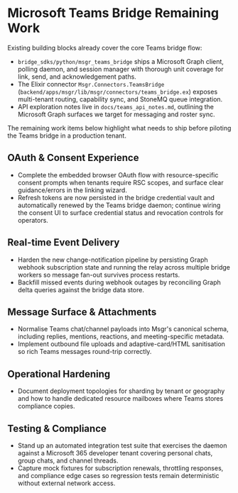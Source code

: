 # Microsoft Teams Bridge Remaining Work

Existing building blocks already cover the core Teams bridge flow:

- `bridge_sdks/python/msgr_teams_bridge` ships a Microsoft Graph client, polling daemon, and
  session manager with thorough unit coverage for link, send, and acknowledgement paths.
- The Elixir connector `Msgr.Connectors.TeamsBridge` (`backend/apps/msgr/lib/msgr/connectors/teams_bridge.ex`)
  exposes multi-tenant routing, capability sync, and StoneMQ queue integration.
- API exploration notes live in `docs/teams_api_notes.md`, outlining the Microsoft Graph surfaces we
  target for messaging and roster sync.

The remaining work items below highlight what needs to ship before piloting the Teams bridge in a
production tenant.

## OAuth & Consent Experience
- Complete the embedded browser OAuth flow with resource-specific consent prompts when tenants
  require RSC scopes, and surface clear guidance/errors in the linking wizard.
- Refresh tokens are now persisted in the bridge credential vault and automatically renewed by the
  Teams bridge daemon; continue wiring the consent UI to surface credential status and revocation
  controls for operators.

## Real-time Event Delivery
- Harden the new change-notification pipeline by persisting Graph webhook subscription state and
  running the relay across multiple bridge workers so message fan-out survives process restarts.
- Backfill missed events during webhook outages by reconciling Graph delta queries against the bridge
  data store.

## Message Surface & Attachments
- Normalise Teams chat/channel payloads into Msgr's canonical schema, including replies, mentions,
  reactions, and meeting-specific metadata.
- Implement outbound file uploads and adaptive-card/HTML sanitisation so rich Teams messages round-trip
  correctly.

## Operational Hardening
- Document deployment topologies for sharding by tenant or geography and how to handle dedicated
  resource mailboxes where Teams stores compliance copies.

## Testing & Compliance
- Stand up an automated integration test suite that exercises the daemon against a Microsoft 365
  developer tenant covering personal chats, group chats, and channel threads.
- Capture mock fixtures for subscription renewals, throttling responses, and compliance edge cases so
  regression tests remain deterministic without external network access.
